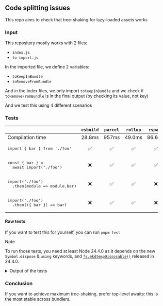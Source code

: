## Code splitting issues

This repo aims to check that tree-shaking for lazy-loaded assets works

### Input

This repository mostly works with 2 files:

- `index.js`
- `to-import.js`

In the imported file, we define 2 variables:

- `toKeepInBundle`
- `toRemoveFromBundle`

And in the index files, we only import `toKeepInBundle` and we check if `toRemoveFromBundle` is in the final output (by checking its value, not key)

And we test this using 4 different scenarios

### Tests

|                                                              | `esbuild` | `parcel` | `rollup` | `rspack` | `vite` | `rolldown` |    `rsbuild`    |
| ------------------------------------------------------------ | :-------: | :------: | :------: | :------: | :----: | :--------: | :-------------: |
| Compilation time                                             |  28.8ms   |  957ms   |  49.0ms  |  86.6ms  | 121ms  |   22.4ms   | 146ms <tr></tr> |
| <pre>import { bar } from './foo'</pre>                       |    ✅     |    ✅    |    ✅    |    ✅    |   ✅   |     ✅     |  ✅ <tr></tr>   |
| <pre>const { bar } =&#13;  await import('./foo')</pre>       |    ❌     |    ✅    |    ✅    |    ✅    |   ✅   |     ✅     |  ✅ <tr></tr>   |
| <pre>import('./foo')&#13;  .then(module => module.bar)</pre> |    ❌     |    ✅    |    ✅    |    ❌    |   ❌   |     ✅     |  ❌ <tr></tr>   |
| <pre>import('./foo')&#13;  .then(({ bar }) => bar)</pre>     |    ❌     |    ✅    |    ✅    |    ❌    |   ✅   |     ✅     |       ❌        |

#### Raw tests

If you want to test this for yourself, you can run `pnpm test`

> [!Note]
> To run those tests, you need at least Node 24.4.0 as it depends on the new `Symbol.dispose` & `using` keywords, and [`fs.mkdtempDisposable()`](https://nodejs.org/api/fs.html#fspromisesmkdtempdisposableprefix-options) released in 24.4.0.

<details><summary>Output of the tests</summary>

```
> node --test tests/\*.test.js

▶ builds and tree-shakes using esbuild
  ✔ properly bundles important variables (0.684042ms)
  ✔ tree shakes sync modules (0.094083ms)
  ✖ tree shakes async modules top level awaited (0.55125ms)
  ✖ tree shakes async modules import() whole module (0.140125ms)
  ✖ tree shakes async modules import() + picked (0.135708ms)
✖ builds and tree-shakes using esbuild (28.821958ms)

▶ builds and tree-shakes using parcel
  ✔ properly bundles important variables (0.830625ms)
  ✔ tree shakes sync modules (0.085542ms)
  ✔ tree shakes async modules top level awaited (0.052833ms)
  ✔ tree shakes async modules import() whole module (0.048791ms)
  ✔ tree shakes async modules import() + picked (0.0425ms)
✔ builds and tree-shakes using parcel (956.7455ms)

▶ builds and tree-shakes using rolldown
  ✔ properly bundles important variables (1.542333ms)
  ✔ tree shakes sync modules (0.210708ms)
  ✔ tree shakes async modules top level awaited (0.092625ms)
  ✔ tree shakes async modules import() whole module (0.07125ms)
  ✔ tree shakes async modules import() + picked (0.076083ms)
✔ builds and tree-shakes using rolldown (22.407291ms)

▶ builds and tree-shakes using rollup
  ✔ properly bundles important variables (0.605458ms)
  ✔ tree shakes sync modules (0.077541ms)
  ✔ tree shakes async modules top level awaited (0.0585ms)
  ✔ tree shakes async modules import() whole module (0.071416ms)
  ✔ tree shakes async modules import() + picked (0.067584ms)
✔ builds and tree-shakes using rollup (49.007709ms)

▶ builds and tree-shakes using rsbuild
  ✔ properly bundles important variables (0.864334ms)
  ✔ tree shakes sync modules (0.080834ms)
  ✔ tree shakes async modules top level awaited (0.05925ms)
  ✖ tree shakes async modules import() whole module (0.399958ms)
  ✖ tree shakes async modules import() + picked (0.15125ms)
✖ builds and tree-shakes using rsbuild (145.675542ms)

▶ builds and tree-shakes using rspack
  ✔ properly bundles important variables (0.909042ms)
  ✔ tree shakes sync modules (0.087167ms)
  ✔ tree shakes async modules top level awaited (0.067333ms)
  ✖ tree shakes async modules import() whole module (0.418209ms)
  ✖ tree shakes async modules import() + picked (0.154666ms)
✖ builds and tree-shakes using rspack (86.639458ms)

▶ builds and tree-shakes using vite
  ✔ properly bundles important variables (0.801291ms)
  ✔ tree shakes sync modules (0.082458ms)
  ✔ tree shakes async modules top level awaited (0.091583ms)
  ✖ tree shakes async modules import() whole module (0.54775ms)
  ✔ tree shakes async modules import() + picked (0.087875ms)
✖ builds and tree-shakes using vite (120.876541ms)
```

</details>

### Conclusion

If you want to achieve maximum tree-shaking, prefer top-level awaits: this is the most stable across bundlers.
